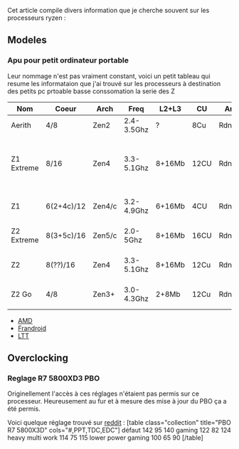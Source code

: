 
Cet article compile divers information que je cherche souvent sur les processeurs ryzen :

## Modeles

### Apu pour petit ordinateur portable

 Leur nommage n'est pas vraiment constant, voici un petit tableau qui resume les informataion que j'ai trouvé sur les processeurs à destination des petits pc prtoable basse conssomation la serie des Z

<table class="boxed">
	<thead>
		<tr>
			<th>Nom</th>
			<th>Coeur</th>
			<th>Arch</th>
			<th>Freq</th>
			<th>L2+L3</th>
			<th>CU</th>
			<th>Arch</th>
			<th>TDP</th>
			<th>Ram</th>
			<th>Console</th>
		</tr>
	</thead>
	<tbody>
		<tr>
			<td>Aerith</td>
			<td>4/8</td><td>Zen2</td><td>2.4-3.5Ghz</td><td>?</td>
			<td>8Cu</td><td>Rdna2</td>
			<td>?</td><td>LPDDR5</td><td>Steam Deck</td>
		</tr>
		<tr>
			<td>Z1 Extreme</td>
			<td>8/16</td><td>Zen4</td><td>3.3-5.1Ghz</td><td>8+16Mb</td>
			<td>12CU</td><td>Rdna3</td>
			<td>9-30W (28)</td><td>DDR5/LPDDR5X</td>
			<td>Asus Rog Ally, Lenovo Legion Go</td>
		</tr>
		<tr>
			<td>Z1</td>
			<td>6(2+4c)/12</td><td>Zen4/c</td><td>3.2-4.9Ghz</td><td>6+16Mb</td>
			<td>4CU</td><td>Rdna3</td>
			<td>9-30W (28)</td><td>DDR5/LPDDR5X</td>
			<td>Asus Rog Ally</td>
		</tr>
		<tr>
			<td>Z2 Extreme</td>
			<td>8(3+5c)/16</td><td>Zen5/c</td><td>2.0-5Ghz</td><td>8+16Mb</td>
			<td>16CU</td><td>Rdna3.5</td>
			<td>15-35W (28)</td><td>?</td>
			<td>Lenovo Legion go ?</td>
		</tr>
		<tr>
			<td>Z2</td>
			<td>8(??)/16</td><td>Zen4</td><td>3.3-5.1Ghz</td><td>8+16Mb</td>
			<td>12Cu</td><td>Rdna3</td>
			<td>15-30W (28)</td><td>?</td>
			<td>Lenovo Legion go ?</td>
		</tr>
		<tr>
			<td>Z2 Go</td>
			<td>4/8</td><td>Zen3+</td><td>3.0-4.3Ghz</td><td>2+8Mb</td>
			<td>12Cu</td><td>Rdna2</td>
			<td>15-30W (28)</td><td>?</td>
			<td>Lenovo Legion go ?</td>
		</tr>
	</tbody>
</table>
	
- [AMD](https://www.amd.com/en/products/specifications/processors.html)
- [Frandroid](https://www.frandroid.com/events/ces/2456408_amd-z2-extreme-et-go-devoiles-performances-en-hausse-pour-les-pc-consoles-portables)
- [LTT](https://www.youtube.com/watch?v=mNP-qhGdWvM)

## Overclocking 

### Reglage R7 5800XD3 PBO
Originellement l'accès à ces réglages n'étaient pas permis sur ce processeur. Heureusement au fur et à mesure des mise à jour du PBO ça a été permis. 

Voici quelque réglage trouvé sur [reddit](https://www.reddit.com/r/Amd/comments/11qgb1v/suggested_ppt_tdc_edc_for_5800x3d/) : 
[table class="collection" title="PBO R7 5800X3D" cols="#,PPT,TDC,EDC"]
défaut	142	95	140
gaming	122	82	124
heavy multi work	114	75	115
lower power gaming	100	65	90 
[/table]

